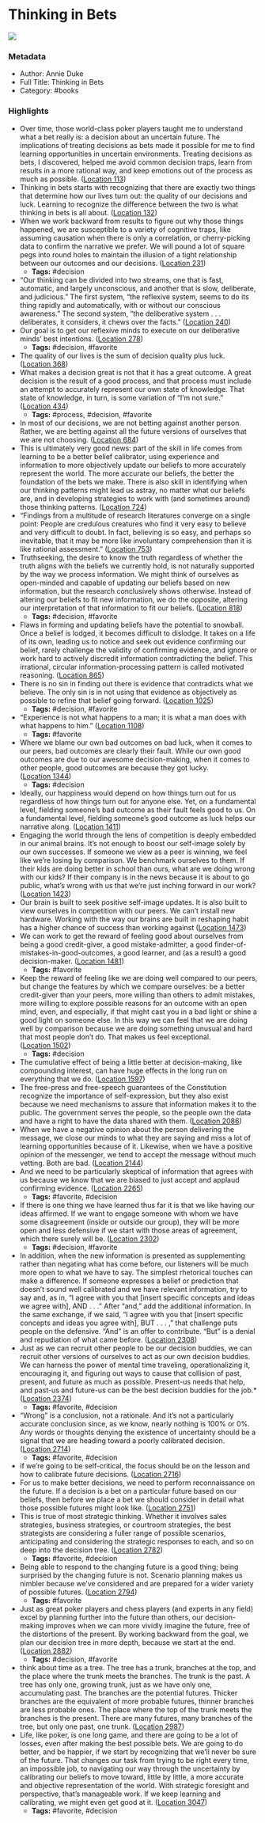 # Thinking in Bets

![](https://images-na.ssl-images-amazon.com/images/I/41oQkVLDeUL._SL200_.jpg)

### Metadata

- Author: Annie Duke
- Full Title: Thinking in Bets
- Category: #books

### Highlights

- Over time, those world-class poker players taught me to understand what a bet really is: a decision about an uncertain future. The implications of treating decisions as bets made it possible for me to find learning opportunities in uncertain environments. Treating decisions as bets, I discovered, helped me avoid common decision traps, learn from results in a more rational way, and keep emotions out of the process as much as possible. ([Location 113](https://readwise.io/to_kindle?action=open&asin=B074DG9LQF&location=113))
- Thinking in bets starts with recognizing that there are exactly two things that determine how our lives turn out: the quality of our decisions and luck. Learning to recognize the difference between the two is what thinking in bets is all about. ([Location 132](https://readwise.io/to_kindle?action=open&asin=B074DG9LQF&location=132))
- When we work backward from results to figure out why those things happened, we are susceptible to a variety of cognitive traps, like assuming causation when there is only a correlation, or cherry-picking data to confirm the narrative we prefer. We will pound a lot of square pegs into round holes to maintain the illusion of a tight relationship between our outcomes and our decisions. ([Location 231](https://readwise.io/to_kindle?action=open&asin=B074DG9LQF&location=231))
    - **Tags:** #decision
- “Our thinking can be divided into two streams, one that is fast, automatic, and largely unconscious, and another that is slow, deliberate, and judicious.” The first system, “the reflexive system, seems to do its thing rapidly and automatically, with or without our conscious awareness.” The second system, “the deliberative system . . . deliberates, it considers, it chews over the facts.” ([Location 240](https://readwise.io/to_kindle?action=open&asin=B074DG9LQF&location=240))
- Our goal is to get our reflexive minds to execute on our deliberative minds’ best intentions. ([Location 278](https://readwise.io/to_kindle?action=open&asin=B074DG9LQF&location=278))
    - **Tags:** #decision, #favorite
- The quality of our lives is the sum of decision quality plus luck. ([Location 368](https://readwise.io/to_kindle?action=open&asin=B074DG9LQF&location=368))
- What makes a decision great is not that it has a great outcome. A great decision is the result of a good process, and that process must include an attempt to accurately represent our own state of knowledge. That state of knowledge, in turn, is some variation of “I’m not sure.” ([Location 434](https://readwise.io/to_kindle?action=open&asin=B074DG9LQF&location=434))
    - **Tags:** #process, #decision, #favorite
- In most of our decisions, we are not betting against another person. Rather, we are betting against all the future versions of ourselves that we are not choosing. ([Location 684](https://readwise.io/to_kindle?action=open&asin=B074DG9LQF&location=684))
- This is ultimately very good news: part of the skill in life comes from learning to be a better belief calibrator, using experience and information to more objectively update our beliefs to more accurately represent the world. The more accurate our beliefs, the better the foundation of the bets we make. There is also skill in identifying when our thinking patterns might lead us astray, no matter what our beliefs are, and in developing strategies to work with (and sometimes around) those thinking patterns. ([Location 724](https://readwise.io/to_kindle?action=open&asin=B074DG9LQF&location=724))
- “Findings from a multitude of research literatures converge on a single point: People are credulous creatures who find it very easy to believe and very difficult to doubt. In fact, believing is so easy, and perhaps so inevitable, that it may be more like involuntary comprehension than it is like rational assessment.” ([Location 753](https://readwise.io/to_kindle?action=open&asin=B074DG9LQF&location=753))
- Truthseeking, the desire to know the truth regardless of whether the truth aligns with the beliefs we currently hold, is not naturally supported by the way we process information. We might think of ourselves as open-minded and capable of updating our beliefs based on new information, but the research conclusively shows otherwise. Instead of altering our beliefs to fit new information, we do the opposite, altering our interpretation of that information to fit our beliefs. ([Location 818](https://readwise.io/to_kindle?action=open&asin=B074DG9LQF&location=818))
    - **Tags:** #decision, #favorite
- Flaws in forming and updating beliefs have the potential to snowball. Once a belief is lodged, it becomes difficult to dislodge. It takes on a life of its own, leading us to notice and seek out evidence confirming our belief, rarely challenge the validity of confirming evidence, and ignore or work hard to actively discredit information contradicting the belief. This irrational, circular information-processing pattern is called motivated reasoning. ([Location 865](https://readwise.io/to_kindle?action=open&asin=B074DG9LQF&location=865))
- There is no sin in finding out there is evidence that contradicts what we believe. The only sin is in not using that evidence as objectively as possible to refine that belief going forward. ([Location 1025](https://readwise.io/to_kindle?action=open&asin=B074DG9LQF&location=1025))
    - **Tags:** #decision, #favorite
- “Experience is not what happens to a man; it is what a man does with what happens to him.” ([Location 1108](https://readwise.io/to_kindle?action=open&asin=B074DG9LQF&location=1108))
    - **Tags:** #favorite
- Where we blame our own bad outcomes on bad luck, when it comes to our peers, bad outcomes are clearly their fault. While our own good outcomes are due to our awesome decision-making, when it comes to other people, good outcomes are because they got lucky. ([Location 1344](https://readwise.io/to_kindle?action=open&asin=B074DG9LQF&location=1344))
    - **Tags:** #decision
- Ideally, our happiness would depend on how things turn out for us regardless of how things turn out for anyone else. Yet, on a fundamental level, fielding someone’s bad outcome as their fault feels good to us. On a fundamental level, fielding someone’s good outcome as luck helps our narrative along. ([Location 1411](https://readwise.io/to_kindle?action=open&asin=B074DG9LQF&location=1411))
- Engaging the world through the lens of competition is deeply embedded in our animal brains. It’s not enough to boost our self-image solely by our own successes. If someone we view as a peer is winning, we feel like we’re losing by comparison. We benchmark ourselves to them. If their kids are doing better in school than ours, what are we doing wrong with our kids? If their company is in the news because it is about to go public, what’s wrong with us that we’re just inching forward in our work? ([Location 1423](https://readwise.io/to_kindle?action=open&asin=B074DG9LQF&location=1423))
- Our brain is built to seek positive self-image updates. It is also built to view ourselves in competition with our peers. We can’t install new hardware. Working with the way our brains are built in reshaping habit has a higher chance of success than working against ([Location 1473](https://readwise.io/to_kindle?action=open&asin=B074DG9LQF&location=1473))
- We can work to get the reward of feeling good about ourselves from being a good credit-giver, a good mistake-admitter, a good finder-of-mistakes-in-good-outcomes, a good learner, and (as a result) a good decision-maker. ([Location 1481](https://readwise.io/to_kindle?action=open&asin=B074DG9LQF&location=1481))
    - **Tags:** #favorite
- Keep the reward of feeling like we are doing well compared to our peers, but change the features by which we compare ourselves: be a better credit-giver than your peers, more willing than others to admit mistakes, more willing to explore possible reasons for an outcome with an open mind, even, and especially, if that might cast you in a bad light or shine a good light on someone else. In this way we can feel that we are doing well by comparison because we are doing something unusual and hard that most people don’t do. That makes us feel exceptional. ([Location 1502](https://readwise.io/to_kindle?action=open&asin=B074DG9LQF&location=1502))
    - **Tags:** #decision
- The cumulative effect of being a little better at decision-making, like compounding interest, can have huge effects in the long run on everything that we do. ([Location 1597](https://readwise.io/to_kindle?action=open&asin=B074DG9LQF&location=1597))
- The free-press and free-speech guarantees of the Constitution recognize the importance of self-expression, but they also exist because we need mechanisms to assure that information makes it to the public. The government serves the people, so the people own the data and have a right to have the data shared with them. ([Location 2086](https://readwise.io/to_kindle?action=open&asin=B074DG9LQF&location=2086))
- When we have a negative opinion about the person delivering the message, we close our minds to what they are saying and miss a lot of learning opportunities because of it. Likewise, when we have a positive opinion of the messenger, we tend to accept the message without much vetting. Both are bad. ([Location 2144](https://readwise.io/to_kindle?action=open&asin=B074DG9LQF&location=2144))
- And we need to be particularly skeptical of information that agrees with us because we know that we are biased to just accept and applaud confirming evidence. ([Location 2265](https://readwise.io/to_kindle?action=open&asin=B074DG9LQF&location=2265))
    - **Tags:** #favorite, #decision
- If there is one thing we have learned thus far it is that we like having our ideas affirmed. If we want to engage someone with whom we have some disagreement (inside or outside our group), they will be more open and less defensive if we start with those areas of agreement, which there surely will be. ([Location 2302](https://readwise.io/to_kindle?action=open&asin=B074DG9LQF&location=2302))
    - **Tags:** #decision, #favorite
- In addition, when the new information is presented as supplementing rather than negating what has come before, our listeners will be much more open to what we have to say. The simplest rhetorical touches can make a difference. If someone expresses a belief or prediction that doesn’t sound well calibrated and we have relevant information, try to say and, as in, “I agree with you that [insert specific concepts and ideas we agree with], AND . . .” After “and,” add the additional information. In the same exchange, if we said, “I agree with you that [insert specific concepts and ideas you agree with], BUT . . . ,” that challenge puts people on the defensive. “And” is an offer to contribute. “But” is a denial and repudiation of what came before. ([Location 2308](https://readwise.io/to_kindle?action=open&asin=B074DG9LQF&location=2308))
- Just as we can recruit other people to be our decision buddies, we can recruit other versions of ourselves to act as our own decision buddies. We can harness the power of mental time traveling, operationalizing it, encouraging it, and figuring out ways to cause that collision of past, present, and future as much as possible. Present-us needs that help, and past-us and future-us can be the best decision buddies for the job.* ([Location 2374](https://readwise.io/to_kindle?action=open&asin=B074DG9LQF&location=2374))
    - **Tags:** #favorite, #decision
- “Wrong” is a conclusion, not a rationale. And it’s not a particularly accurate conclusion since, as we know, nearly nothing is 100% or 0%. Any words or thoughts denying the existence of uncertainty should be a signal that we are heading toward a poorly calibrated decision. ([Location 2714](https://readwise.io/to_kindle?action=open&asin=B074DG9LQF&location=2714))
    - **Tags:** #favorite, #decision
- if we’re going to be self-critical, the focus should be on the lesson and how to calibrate future decisions. ([Location 2716](https://readwise.io/to_kindle?action=open&asin=B074DG9LQF&location=2716))
- For us to make better decisions, we need to perform reconnaissance on the future. If a decision is a bet on a particular future based on our beliefs, then before we place a bet we should consider in detail what those possible futures might look like. ([Location 2751](https://readwise.io/to_kindle?action=open&asin=B074DG9LQF&location=2751))
- This is true of most strategic thinking. Whether it involves sales strategies, business strategies, or courtroom strategies, the best strategists are considering a fuller range of possible scenarios, anticipating and considering the strategic responses to each, and so on deep into the decision tree. ([Location 2782](https://readwise.io/to_kindle?action=open&asin=B074DG9LQF&location=2782))
    - **Tags:** #favorite, #decision
- Being able to respond to the changing future is a good thing; being surprised by the changing future is not. Scenario planning makes us nimbler because we’ve considered and are prepared for a wider variety of possible futures. ([Location 2794](https://readwise.io/to_kindle?action=open&asin=B074DG9LQF&location=2794))
    - **Tags:** #favorite
- Just as great poker players and chess players (and experts in any field) excel by planning further into the future than others, our decision-making improves when we can more vividly imagine the future, free of the distortions of the present. By working backward from the goal, we plan our decision tree in more depth, because we start at the end. ([Location 2882](https://readwise.io/to_kindle?action=open&asin=B074DG9LQF&location=2882))
    - **Tags:** #decision, #favorite
- think about time as a tree. The tree has a trunk, branches at the top, and the place where the trunk meets the branches. The trunk is the past. A tree has only one, growing trunk, just as we have only one, accumulating past. The branches are the potential futures. Thicker branches are the equivalent of more probable futures, thinner branches are less probable ones. The place where the top of the trunk meets the branches is the present. There are many futures, many branches of the tree, but only one past, one trunk. ([Location 2987](https://readwise.io/to_kindle?action=open&asin=B074DG9LQF&location=2987))
- Life, like poker, is one long game, and there are going to be a lot of losses, even after making the best possible bets. We are going to do better, and be happier, if we start by recognizing that we’ll never be sure of the future. That changes our task from trying to be right every time, an impossible job, to navigating our way through the uncertainty by calibrating our beliefs to move toward, little by little, a more accurate and objective representation of the world. With strategic foresight and perspective, that’s manageable work. If we keep learning and calibrating, we might even get good at it. ([Location 3047](https://readwise.io/to_kindle?action=open&asin=B074DG9LQF&location=3047))
    - **Tags:** #favorite, #decision
